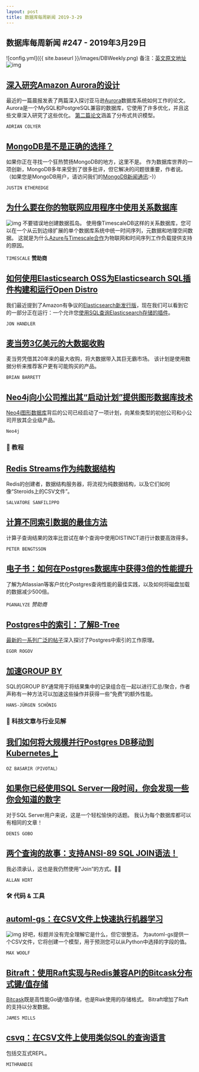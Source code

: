 ```yaml
---
layout: post
title: 数据库每周新闻 2019-3-29
---
```


## 数据库每周新闻 #247 - 2019年3月29日
![config.yml]({{ site.baseurl }}/images/DBWeekly.png)
备注：[英文原文地址](https://dbweekly.com/issues/245)
![img](https://res.cloudinary.com/cpress/image/upload/w_1280,e_sharpen:60/ujrnhvi0iljfsxwgwgcm.jpg)

## [深入研究Amazon Aurora的设计](https://blog.acolyer.org/2019/03/25/amazon-aurora-design-considerations-for-high-throughput-cloud-native-relational-databases/)
最近的一篇晨报发表了两篇深入探讨亚马逊[Aurora](https://aws.amazon.com/rds/aurora/)数据库系统如何工作的论文。
Aurora是一个MySQL和PostgreSQL兼容的数据库，它使用了许多优化，并且这些文章深入研究了这些优化。 [第二篇论文](https://blog.acolyer.org/2019/03/27/amazon-aurora:-on-avoiding-distributed-consensus-for-i-os,-commits,-and-membership-changes/)涵盖了分布式共识模型。

`ADRIAN COLYER`

## [MongoDB是不是正确的选择？](https://www.simplethread.com/was-mongodb-ever-the-right-choice/)
如果你正在寻找一个狂热赞扬MongoDB的地方，这里不是。
作为数据库世界的一项创新，MongoDB多年来受到了很多批评，但它解决的问题很重要，作者说。（如果您是MongoDB用户，请访问我们的[MongoDB新闻通讯](https://mongodb.email/?ref=db):-)）

`JUSTIN ETHEREDGE`

## [为什么要在你的物联网应用程序中使用关系数据库](https://blog.timescale.com/use-relational-database-instead-of-nosql-for-iot-application/?utm_campaign=db-weekly-sponsor&utm_source=db-weekly-newsletter-mar&utm_medium=referral&utm_content=blog-post-relational)
![img](https://copm.s3.amazonaws.com/17a6b19d.jpg)
不要错误地创建数据孤岛。 使用像TimescaleDB这样的关系数据库，您可以在一个从云到边缘扩展的单个数据库系统中统一时间序列，元数据和地理空间数据。
这就是为什么[Azure与Timescale合作](https://blog.timescale.com/timescale-microsoft-azure-team-up-to-power-iot-and-time-series-workloads/?utm_campaign=db-weekly-sponsor&utm_source=db-weekly-newsletter-mar&utm_medium=referral&utm_content=blog-post-azure)为物联网和时间序列工作负载提供支持的原因。

`TIMESCALE` **赞助商**

## [如何使用Elasticsearch OSS为Elasticsearch SQL插件构建和运行Open Distro](https://aws.amazon.com/blogs/opensource/build-run-sql-plugin-open-distro-elasticsearch-oss/?sc_channel=sm&sc_campaign=Open_Source&sc_publisher=TWITTER&sc_country=Open+Source&sc_geo=GLOBAL&sc_outcome=adoption&trk=_TWITTER&sc_content=blog&linkId=65327932)
我们最近提到了Amazon有争议的[Elasticsearch新发行版](https://aws.amazon.com/blogs/aws/new-open-distro-for-elasticsearch/)，现在我们可以看到它的一部分正在运行：一个允许您[使用SQL查询Elasticsearch存储的插件](https://github.com/opendistro-for-elasticsearch/sql)。

`JON HANDLER`

## [麦当劳3亿美元的大数据收购](https://www.wired.com/story/mcdonalds-big-data-dynamic-yield-acquisition/)
麦当劳凭借其20年来的最大收购，将大数据带入其巨无霸市场。 该计划是使用数据分析来推荐客户更有可能购买的产品。

`BRIAN BARRETT`

## [Neo4j向小公司推出其“启动计划”提供图形数据库技术 ](https://neo4j.com/startup-program/)
[Neo4j图形数据库](https://github.com/neo4j/neo4j)背后的公司已经启动了一项计划，向某些类型的初创公司和小公司开放其企业级产品。

`Neo4j`

### 📖 教程

## [Redis Streams作为纯数据结构](http://antirez.com/news/128)
Redis的创建者，数据结构服务器，将流视为纯数据结构，以及它们如何像“Steroids上的CSV文件”。

`SALVATORE SANFILIPPO`

## [计算不同索引数据的最佳方法](https://www.peterbe.com/plog/best-way-to-count-distinct-indexed-things-in-postgresql)
计算子查询结果的效率比尝试在单个查询中使用DISTINCT进行计数要高效得多。

`PETER BENGTSSON`

## [电子书：如何在Postgres数据库中获得3倍的性能提升](https://pganalyze.com/ebooks/optimizing-postgres-query-performance?utm_source=DBWeeklySecondary)
了解为Atlassian等客户优化Postgres查询性能的最佳实践，以及如何将磁盘加载的数据减少500倍。

`PGANALYZE` *赞助商*

## [Postgres中的索引：了解B-Tree](https://habr.com/en/company/postgrespro/blog/443284/)
[最新的一系列广泛的帖子](https://habr.com/en/company/postgrespro/blog/441962/)深入探讨了Postgres中索引的工作原理。

`EGOR ROGOV`

## [加速GROUP BY](https://www.cybertec-postgresql.com/en/speeding-up-group-by-in-postgresql/)
SQL的GROUP BY通常用于将结果集中的记录组合在一起以进行汇总/聚合，作者声称有一种方法可以加速这些操作并获得一些“免费”的额外性能。

`HANS-JÜRGEN SCHÖNIG`

### 📖 科技文章与行业见解

## [我们如何将大规模并行Postgres DB移动到Kubernetes上](http://engineering.pivotal.io/post/how_we_moved_a_massively_parallel_postgres_database_onto_kubernetes/)

`OZ BASARIR（PIVOTAL）`

## [如果你已经使用SQL Server一段时间，你会发现一些你会知道的数字](https://sqlservercode.blogspot.com/2019/03/some-numbers-that-you-will-know-by.html)
对于SQL Server用户来说，这是一个轻松愉快的话题。 我认为每个数据库都可以有相同的文章！

`DENIS GOBO`

## [两个查询的故事：支持ANSI-89 SQL JOIN语法！](https://sqlha.com/2019/03/25/a-tale-of-two-queries/)
我必须承认，这也是我仍然使用“Join”的方式。👴🏻

`ALLAN HIRT`

### 🛠 代码 & 工具

## [automl-gs：在CSV文件上快速执行机器学习](https://github.com/minimaxir/automl-gs)
![img](https://res.cloudinary.com/cpress/image/upload/w_1280,e_sharpen:60/gz2bjknkbv23t7hahi7h.jpg)
好吧，标题并没有完全理解它是什么，但它很整洁。 为automl-gs提供一个CSV文件，它将创建一个模型，用于预测您可以从Python中选择的字段的值。

`MAX WOOLF`

## [Bitraft：使用Raft实现与Redis兼容API的Bitcask分布式键/值存储](https://github.com/prologic/bitraft)
[Bitcask](https://github.com/prologic/bitcask)既是高性能Go键/值存储，也是Riak使用的存储格式。 Bitraft增加了Raft的支持以分发数据。

`JAMES MILLS`

## [csvq：在CSV文件上使用类似SQL的查询语言](https://github.com/mithrandie/csvq)
包括交互式REPL。

`MITHRANDIE`


